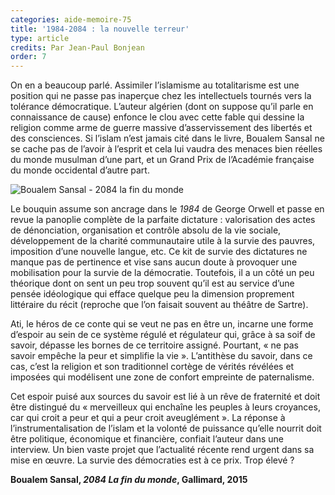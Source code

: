 ```yaml
---
categories: aide-memoire-75
title: '1984-2084 : la nouvelle terreur'
type: article
credits: Par Jean-Paul Bonjean
order: 7
---
```

On en a beaucoup parlé. Assimiler l’islamisme au totalitarisme est une position qui ne passe pas inaperçue chez les intellectuels tournés vers la tolérance démocratique. L’auteur algérien (dont on suppose qu’il parle en connaissance de cause) enfonce le clou avec cette fable qui dessine la religion comme arme de guerre massive d’asservissement des libertés et des consciences. Si l’islam n’est jamais cité dans le livre, Boualem Sansal ne se cache pas de l’avoir à l’esprit et cela lui vaudra des menaces bien réelles du monde musulman d’une part, et un Grand Prix de l’Académie française du monde occidental d’autre part.

![Boualem Sansal - 2084 la fin du monde](/assets/uploads/am75_p.8_bonjean.jpg)

Le bouquin assume son ancrage dans le _1984_ de George Orwell et passe en revue la panoplie complète de la parfaite dictature : valorisation des actes de dénonciation, organisation et contrôle absolu de la vie sociale, développement de la charité communautaire utile à la survie des pauvres, imposition d’une nouvelle langue, etc. Ce kit de survie des dictatures ne manque pas de pertinence et vise sans aucun doute à provoquer une mobilisation pour la survie de la démocratie. Toutefois, il a un côté un peu théorique dont on sent un peu trop souvent qu’il est au service d’une pensée idéologique qui efface quelque peu la dimension proprement littéraire du récit (reproche que l’on faisait souvent au théâtre de Sartre).

Ati, le héros de ce conte qui se veut ne pas en être un, incarne une forme d’espoir au sein de ce système régulé et régulateur qui, grâce à sa soif de savoir, dépasse les bornes de ce territoire assigné. Pourtant, « ne pas savoir empêche la peur et simplifie la vie ». L’antithèse du savoir, dans ce cas, c’est la religion et son traditionnel cortège de vérités révélées et imposées qui modélisent une zone de confort empreinte de paternalisme.

Cet espoir puisé aux sources du savoir est lié à un rêve de fraternité et doit être distingué du « merveilleux qui enchaîne les peuples à leurs croyances, car qui croit a peur et qui a peur croit aveuglément ». La réponse à l’instrumentalisation de l’islam et la volonté de puissance qu’elle nourrit doit être politique, économique et financière, confiait l’auteur dans une interview. Un bien vaste projet que l’actualité récente rend urgent dans sa mise en œuvre. La survie des démocraties est à ce prix. Trop élevé ?

**Boualem Sansal, _2084 La fin du monde_, Gallimard, 2015**
